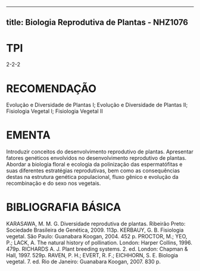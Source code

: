 
---
title: Biologia Reprodutiva de Plantas - NHZ1076 
---

# TPI

2-2-2

# RECOMENDAÇÃO

Evolução e Diversidade de Plantas I; Evolução e Diversidade de Plantas II; Fisiologia Vegetal I; Fisiologia Vegetal II

# EMENTA

Introduzir conceitos do desenvolvimento reprodutivo de plantas. Apresentar fatores genéticos envolvidos no desenvolvimento reprodutivo de plantas. Abordar a biologia floral e ecologia da polinização das espermatófitas e suas diferentes estratégias reprodutivas, bem como as consequências destas na estrutura genética populacional, fluxo gênico e evolução da recombinação e do sexo nos vegetais.

# BIBLIOGRAFIA BÁSICA

KARASAWA, M. M. G. Diversidade reprodutiva de plantas. Ribeirão Preto: Sociedade Brasileira de Genética, 2009. 113p.
KERBAUY, G. B. Fisiologia vegetal. São Paulo: Guanabara Koogan, 2004. 452 p.
PROCTOR, M.; YEO, P.; LACK, A. The natural history of pollination. London: Harper Collins, 1996. 479p. RICHARDS A. J. Plant breeding systems. 2. ed. London: Chapman & Hall, 1997. 529p.
RAVEN, P. H.; EVERT, R. F.; EICHHORN, S. E. Biologia vegetal. 7. ed. Rio de Janeiro: Guanabara Koogan, 2007. 830 p.
        